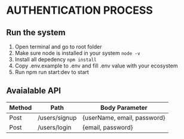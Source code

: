 # AUTHENTICATION PROCESS

## Run the system

1. Open terminal and go to root folder
2. Make sure node is installed in your system
   `node -v`
3. Install all depedency
   `npm install`
4. Copy .env.example to .env and fill .env value with your ecosystem
5. Run npm run start:dev to start

## Avaialable API

| Method | Path          | Body Parameter              |
| ------ | ------------- | --------------------------- |
| Post   | /users/signup | {userName, email, password} |
| Post   | /users/login  | {email, password}           |
